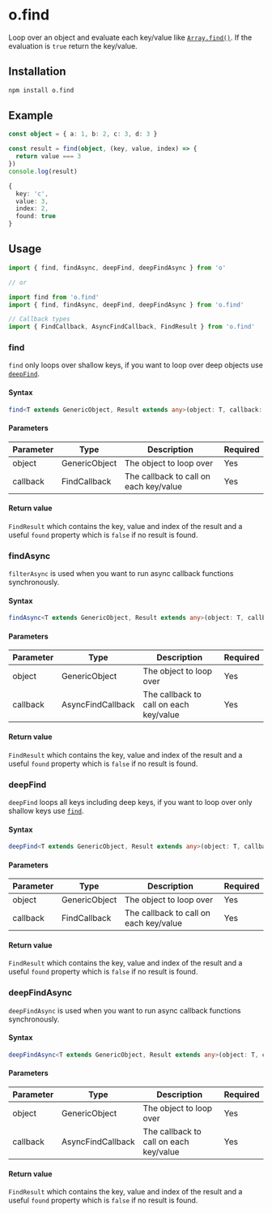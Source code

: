 ---
---

# o.find
Loop over an object and evaluate each key/value like [`Array.find()`](https://developer.mozilla.org/en-US/docs/Web/JavaScript/Reference/Global_Objects/Array/find). If the evaluation is `true` return the key/value.

## Installation

```bash npm2yarn
npm install o.find
```

## Example
```typescript
const object = { a: 1, b: 2, c: 3, d: 3 }

const result = find(object, (key, value, index) => {
  return value === 3
})
console.log(result)
```

```typescript title="Output"
{
  key: 'c',
  value: 3,
  index: 2,
  found: true
}
```

## Usage

```typescript
import { find, findAsync, deepFind, deepFindAsync } from 'o'

// or

import find from 'o.find'
import { find, findAsync, deepFind, deepFindAsync } from 'o.find'

// Callback types
import { FindCallback, AsyncFindCallback, FindResult } from 'o.find'
```

### find
`find` only loops over shallow keys, if you want to loop over deep objects use [`deepFind`](#deepfind).

#### Syntax
```typescript
find<T extends GenericObject, Result extends any>(object: T, callback: FindCallback): FindResult<Result>
```

#### Parameters
| Parameter  | Type          | Description                            | Required |
|------------|---------------|----------------------------------------|----------|
| object     | GenericObject | The object to loop over                | Yes      |
| callback   | FindCallback  | The callback to call on each key/value | Yes      |

#### Return value
`FindResult` which contains the key, value and index of the result and a useful `found` property which is `false` if no result is found.

### findAsync
`filterAsync` is used when you want to run async callback functions synchronously.

#### Syntax
```typescript
findAsync<T extends GenericObject, Result extends any>(object: T, callback: AsyncFindCallback): Promise<FindResult<Result>>
```

#### Parameters
| Parameter  | Type              | Description                            | Required |
|------------|-------------------|----------------------------------------|----------|
| object     | GenericObject     | The object to loop over                | Yes      |
| callback   | AsyncFindCallback | The callback to call on each key/value | Yes      |

#### Return value
`FindResult` which contains the key, value and index of the result and a useful `found` property which is `false` if no result is found.

### deepFind
`deepFind` loops all keys including deep keys, if you want to loop over only shallow keys use [`find`](#find).

#### Syntax
```typescript
deepFind<T extends GenericObject, Result extends any>(object: T, callback: FindCallback): FindResult<Result>
```

#### Parameters
| Parameter  | Type          | Description                            | Required |
|------------|---------------|----------------------------------------|----------|
| object     | GenericObject | The object to loop over                | Yes      |
| callback   | FindCallback  | The callback to call on each key/value | Yes      |

#### Return value
`FindResult` which contains the key, value and index of the result and a useful `found` property which is `false` if no result is found.

### deepFindAsync
`deepFindAsync` is used when you want to run async callback functions synchronously.

#### Syntax
```typescript
deepFindAsync<T extends GenericObject, Result extends any>(object: T, callback: AsyncFindCallback): Promise<FindResult<Result>>
```

#### Parameters
| Parameter  | Type              | Description                            | Required |
|------------|-------------------|----------------------------------------|----------|
| object     | GenericObject     | The object to loop over                | Yes      |
| callback   | AsyncFindCallback | The callback to call on each key/value | Yes      |

#### Return value
`FindResult` which contains the key, value and index of the result and a useful `found` property which is `false` if no result is found.
